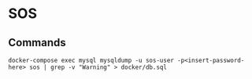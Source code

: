 # SOS

## Commands

```
docker-compose exec mysql mysqldump -u sos-user -p<insert-password-here> sos | grep -v "Warning" > docker/db.sql
```
